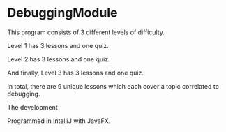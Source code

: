 # DebuggingModule

This program consists of 3 different levels of difficulty.

Level 1 has 3 lessons and one quiz.

Level 2 has 3 lessons and one quiz.

And finally, Level 3 has 3 lessons and one quiz.

In total, there are 9 unique lessons which each
cover a topic correlated to debugging.


The development

Programmed in IntelliJ with JavaFX.
